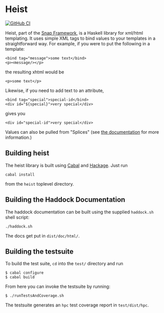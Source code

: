 # Heist

[![GitHub CI](https://github.com/snapframework/heist/workflows/CI/badge.svg)](https://github.com/snapframework/heist/actions)

Heist, part of the [Snap Framework](http://www.snapframework.com/), is a
Haskell library for xml/html templating. It uses simple XML tags to bind
values to your templates in a straightforward way. For example, if you were to
put the following in a template:

    <bind tag="message">some text</bind>
    <p><message/></p>

the resulting xhtml would be

    <p>some text</p>

Likewise, if you need to add text to an attribute,

    <bind tag="special">special-id</bind>
    <div id="${special}">very special</div>

gives you

    <div id="special-id">very special</div>

Values can also be pulled from "Splices" (see 
[the documentation](http://snapframework.com/docs/tutorials/heist#heist-programming) 
for more information.)

## Building heist

The heist library is built using [Cabal](http://www.haskell.org/cabal/) and
[Hackage](http://hackage.haskell.org/packages/hackage.html). Just run

    cabal install

from the `heist` toplevel directory.


## Building the Haddock Documentation

The haddock documentation can be built using the supplied `haddock.sh` shell
script:

    ./haddock.sh

The docs get put in `dist/doc/html/`.


## Building the testsuite

To build the test suite, `cd` into the `test/` directory and run

    $ cabal configure
    $ cabal build

From here you can invoke the testsuite by running:

    $ ./runTestsAndCoverage.sh 

The testsuite generates an `hpc` test coverage report in `test/dist/hpc`.
